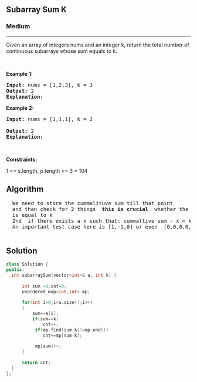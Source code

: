 <h2>Subarray Sum K</h2>
<h3>Medium</h3><hr>
<div><p> Given an array of integers nums and an integer k, return the total number of continuous subarrays whose sum equals to k.
</p>




<p>&nbsp;</p>
<p><strong>Example 1:</strong></p> 

      
 
<pre><strong>Input:</strong> nums = [1,2,3], k = 3
<strong>Output:</strong> 2
<strong>Explanation:</strong> 
</pre>

<p><strong>Example 2:</strong></p>

<pre><strong>Input:</strong> nums = [1,1,1], k = 2
     
<strong>Output:</strong> 2
<strong>Explanation:</strong> 
</pre>

<p>&nbsp;</p>
<p><strong>Constraints:</strong></p>
1 <= s.length, p.length <= 3 * 104

  <h2> Algorithm </h2>
 <pre>
  We need to store the cummalituve sum till that point 
  and than check for 2 things <strong> this is crucial </strong> whether the cummalative sum itself 
  is equal to k 
  2nd  if there exists a x such that: cummaltive sum - x = k 
  An important test case here is [1,-1,0] or even  [0,0,0,0,0,0]
  </pre>
  <h2> Solution </h2>
  
  ``` c++ 
class Solution {
public:
    int subarraySum(vector<int>& a, int k) {
         
        int sum =0,cnt=0;
        unordered_map<int,int> mp;
       
        for(int i=0;i<a.size();i++)
        {
            sum+=a[i];
            if(sum==k)
                cnt++;
             if(mp.find(sum-k)!=mp.end())
                cnt+=mp[sum-k];
           
             mp[sum]++;
        }
        
        return cnt;
    }
};
  ```
</div>
